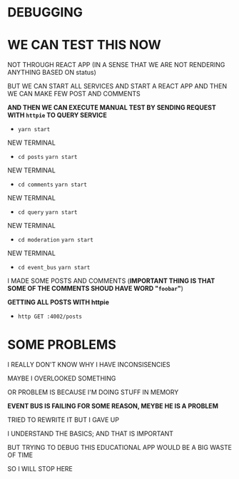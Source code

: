 # DEBUGGING




# WE CAN TEST THIS NOW

NOT THROUGH REACT APP (IN A SENSE THAT WE ARE NOT RENDERING ANYTHING BASED ON status)

BUT WE CAN START ALL SERVICES AND START A REACT APP AND THEN WE CAN MAKE FEW POST AND COMMENTS

**AND THEN WE CAN EXECUTE MANUAL TEST BY SENDING REQUEST WITH `httpie` TO QUERY SERVICE**

- `yarn start`

NEW TERMINAL

- `cd posts` `yarn start`

NEW TERMINAL

- `cd comments` `yarn start`

NEW TERMINAL

- `cd query` `yarn start`

NEW TERMINAL

- `cd moderation` `yarn start`

NEW TERMINAL

- `cd event_bus` `yarn start`

I MADE SOME POSTS AND COMMENTS (**IMPORTANT THING IS THAT SOME OF THE COMMENTS SHOUD HAVE WORD "`foobar`"**)

**GETTING ALL POSTS WITH httpie**

- `http GET :4002/posts`

# SOME PROBLEMS

I REALLY DON'T KNOW WHY I HAVE INCONSISENCIES

MAYBE I OVERLOOKED SOMETHING

OR PROBLEM IS BECAUSE I'M DOING STUFF IN MEMORY

**EVENT BUS IS FAILING FOR SOME REASON, MEYBE HE IS A PROBLEM**

TRIED TO REWRITE IT BUT I GAVE UP

I UNDERSTAND THE BASICS; AND THAT IS IMPORTANT

BUT TRYING TO DEBUG THIS EDUCATIONAL APP WOULD BE A BIG WASTE OF TIME

SO I WILL STOP HERE
